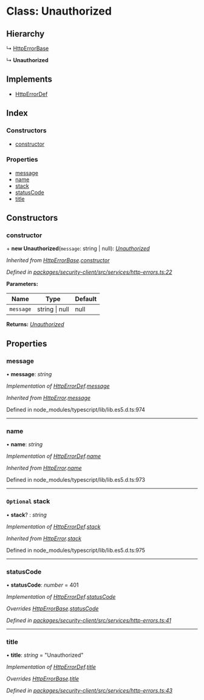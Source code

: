 # Class: Unauthorized

## Hierarchy

  ↳ [HttpErrorBase](httperrorbase.md)

  ↳ **Unauthorized**

## Implements

* [HttpErrorDef](../interfaces/httperrordef.md)

## Index

### Constructors

* [constructor](unauthorized.md#constructor)

### Properties

* [message](unauthorized.md#message)
* [name](unauthorized.md#name)
* [stack](unauthorized.md#optional-stack)
* [statusCode](unauthorized.md#statuscode)
* [title](unauthorized.md#title)

## Constructors

###  constructor

\+ **new Unauthorized**(`message`: string | null): *[Unauthorized](unauthorized.md)*

*Inherited from [HttpErrorBase](httperrorbase.md).[constructor](httperrorbase.md#constructor)*

*Defined in [packages/security-client/src/services/http-errors.ts:22](https://github.com/TheSoftwareHouse/rad-modules-tools/blob/56e5326/packages/security-client/src/services/http-errors.ts#L22)*

**Parameters:**

Name | Type | Default |
------ | ------ | ------ |
`message` | string &#124; null | null |

**Returns:** *[Unauthorized](unauthorized.md)*

## Properties

###  message

• **message**: *string*

*Implementation of [HttpErrorDef](../interfaces/httperrordef.md).[message](../interfaces/httperrordef.md#message)*

*Inherited from [HttpError](../interfaces/httperror.md).[message](../interfaces/httperror.md#message)*

Defined in node_modules/typescript/lib/lib.es5.d.ts:974

___

###  name

• **name**: *string*

*Implementation of [HttpErrorDef](../interfaces/httperrordef.md).[name](../interfaces/httperrordef.md#name)*

*Inherited from [HttpError](../interfaces/httperror.md).[name](../interfaces/httperror.md#name)*

Defined in node_modules/typescript/lib/lib.es5.d.ts:973

___

### `Optional` stack

• **stack**? : *string*

*Implementation of [HttpErrorDef](../interfaces/httperrordef.md).[stack](../interfaces/httperrordef.md#optional-stack)*

*Inherited from [HttpError](../interfaces/httperror.md).[stack](../interfaces/httperror.md#optional-stack)*

Defined in node_modules/typescript/lib/lib.es5.d.ts:975

___

###  statusCode

• **statusCode**: *number* = 401

*Implementation of [HttpErrorDef](../interfaces/httperrordef.md).[statusCode](../interfaces/httperrordef.md#statuscode)*

*Overrides [HttpErrorBase](httperrorbase.md).[statusCode](httperrorbase.md#statuscode)*

*Defined in [packages/security-client/src/services/http-errors.ts:41](https://github.com/TheSoftwareHouse/rad-modules-tools/blob/56e5326/packages/security-client/src/services/http-errors.ts#L41)*

___

###  title

• **title**: *string* = "Unauthorized"

*Implementation of [HttpErrorDef](../interfaces/httperrordef.md).[title](../interfaces/httperrordef.md#title)*

*Overrides [HttpErrorBase](httperrorbase.md).[title](httperrorbase.md#title)*

*Defined in [packages/security-client/src/services/http-errors.ts:43](https://github.com/TheSoftwareHouse/rad-modules-tools/blob/56e5326/packages/security-client/src/services/http-errors.ts#L43)*
